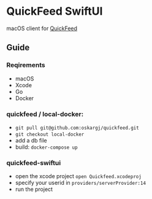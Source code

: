 # QuickFeed SwiftUI

macOS client for [QuickFeed](https://github.com/autograde/quickfeed)


## Guide
### Reqirements
* macOS 
* Xcode
* Go
* Docker

### quickfeed / local-docker:
* `git pull git@github.com:oskargj/quickfeed.git`
* `git checkout local-docker`
* add a db file
* build: `docker-compose up`

### quickfeed-swiftui
* open the xcode project
`open Quickfeed.xcodeproj`
* specify your userid in `providers/serverProvider:14`
* run the project
